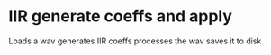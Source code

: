 # IIR generate coeffs and apply 

Loads a wav
generates IIR coeffs
processes the wav
saves it to disk
